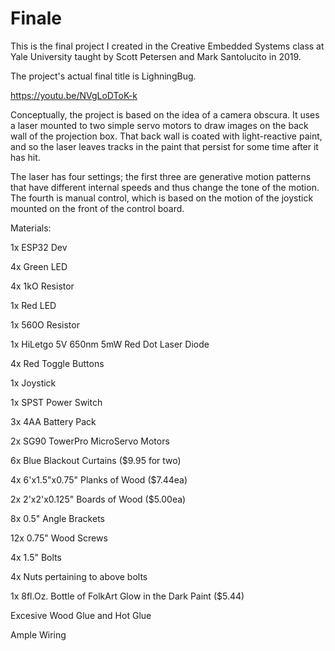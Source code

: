 # Finale

This is the final project I created in the Creative Embedded Systems class at Yale University taught by Scott Petersen and Mark Santolucito in 2019. 

The project's actual final title is LighningBug.

https://youtu.be/NVgLoDToK-k

Conceptually, the project is based on the idea of a camera obscura. It uses a laser mounted to two simple servo motors to draw images on the back wall of the projection box. That back wall is coated with light-reactive paint, and so the laser leaves tracks in the paint that persist for some time after it has hit. 

The laser has four settings; the first three are generative motion patterns that have different internal speeds and thus change the tone of the motion. The fourth is manual control, which is based on the motion of the joystick mounted on the front of the control board. 

Materials:

1x ESP32 Dev

4x Green LED

4x 1kO Resistor

1x Red LED

1x 560O Resistor

1x HiLetgo 5V 650nm 5mW Red Dot Laser Diode

4x Red Toggle Buttons

1x Joystick

1x SPST Power Switch

3x 4AA Battery Pack

2x SG90 TowerPro MicroServo Motors

6x Blue Blackout Curtains ($9.95 for two)

4x 6'x1.5"x0.75" Planks of Wood ($7.44ea)

2x 2'x2'x0.125" Boards of Wood  ($5.00ea)

8x 0.5" Angle Brackets

12x 0.75" Wood Screws

4x 1.5" Bolts

4x Nuts pertaining to above bolts

1x 8fl.Oz. Bottle of FolkArt Glow in the Dark Paint ($5.44)

Excesive Wood Glue and Hot Glue

Ample Wiring




